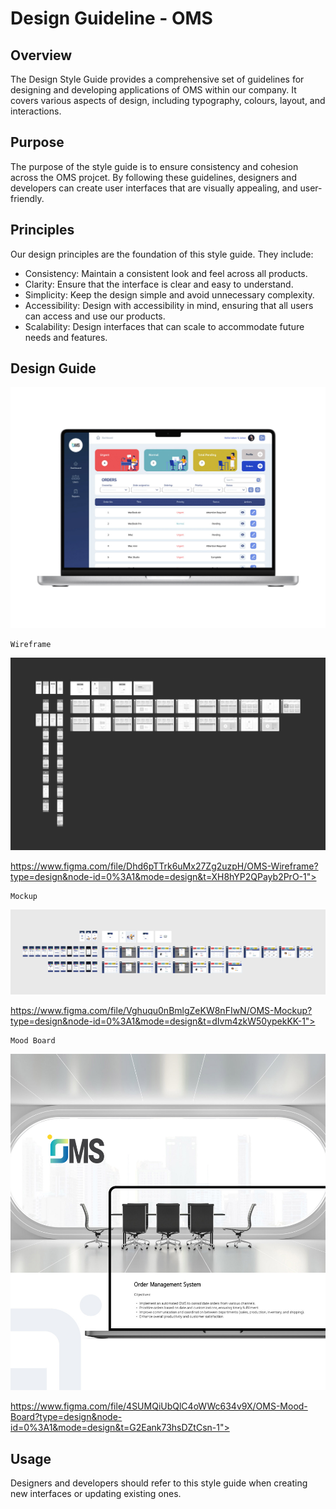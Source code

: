 # Design Guideline - OMS

## Overview
The Design Style Guide provides a comprehensive set of guidelines for designing and developing applications of OMS within our company. It covers various aspects of design, including typography, colours, layout, and interactions.

## Purpose
The purpose of the style guide is to ensure consistency and cohesion across the OMS projcet. By following these guidelines, designers and developers can create user interfaces that are visually appealing, and user-friendly.

## Principles
Our design principles are the foundation of this style guide. They include:

* Consistency: Maintain a consistent look and feel across all products.
* Clarity: Ensure that the interface is clear and easy to understand.
* Simplicity: Keep the design simple and avoid unnecessary complexity.
* Accessibility: Design with accessibility in mind, ensuring that all users can access and use our products.
* Scalability: Design interfaces that can scale to accommodate future needs and features.

## Design Guide

<img src="https://github.com/582-41W-VA/Project-OMS/blob/033fabc32859e21040d01965ba51a5a166654571/design_guide/image/main-laptop-github.jpg">

```text
Wireframe
```

<img src="https://github.com/582-41W-VA/Project-OMS/blob/033fabc32859e21040d01965ba51a5a166654571/design_guide/image/oms-wireframe-github.jpg">

https://www.figma.com/file/Dhd6pTTrk6uMx27Zg2uzpH/OMS-Wireframe?type=design&node-id=0%3A1&mode=design&t=XH8hYP2QPayb2PrO-1">

```text
Mockup
```

<img src="https://github.com/582-41W-VA/Project-OMS/blob/033fabc32859e21040d01965ba51a5a166654571/design_guide/image/oms-mockup-github.jpg">

https://www.figma.com/file/Vghuqu0nBmlgZeKW8nFIwN/OMS-Mockup?type=design&node-id=0%3A1&mode=design&t=dIvm4zkW50ypekKK-1">

```text
Mood Board
```

<img src="https://github.com/582-41W-VA/Project-OMS/blob/033fabc32859e21040d01965ba51a5a166654571/design_guide/image/oms-mood-board.jpg">

https://www.figma.com/file/4SUMQiUbQlC4oWWc634v9X/OMS-Mood-Board?type=design&node-id=0%3A1&mode=design&t=G2Eank73hsDZtCsn-1">

## Usage

Designers and developers should refer to this style guide when creating new interfaces or updating existing ones.
